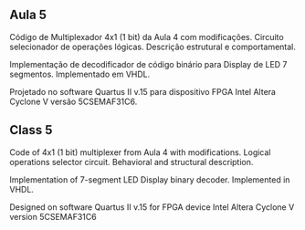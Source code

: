 ## Aula 5

Código de Multiplexador 4x1 (1 bit) da Aula 4 com modificações. Circuito selecionador de operações lógicas. Descrição estrutural e comportamental.

Implementação de decodificador de código binário para Display de LED 7 segmentos. Implementado em VHDL.

Projetado no software Quartus II v.15 para dispositivo FPGA Intel Altera Cyclone V versão 5CSEMAF31C6.

## Class 5

Code of 4x1 (1 bit) multiplexer from Aula 4 with modifications. Logical operations selector circuit. Behavioral and structural description.

Implementation of 7-segment LED Display binary decoder. Implemented in VHDL.

Designed on software Quartus II v.15 for FPGA device Intel Altera Cyclone V version 5CSEMAF31C6
